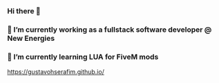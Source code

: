 ### Hi there 👋
### 🔭 I’m currently working as a fullstack software developer @ New Energies
### 🌱 I’m currently learning LUA for FiveM mods
https://gustavohserafim.github.io/

<!--
**gustavohserafim/gustavohserafim** is a ✨ _special_ ✨ repository because its `README.md` (this file) appears on your GitHub profile.

Here are some ideas to get you started:


- 👯 I’m looking to collaborate on ...
- 🤔 I’m looking for help with ...
- 💬 Ask me about ...
- 📫 How to reach me: ...
- 😄 Pronouns: ...
- ⚡ Fun fact: ...
-->
